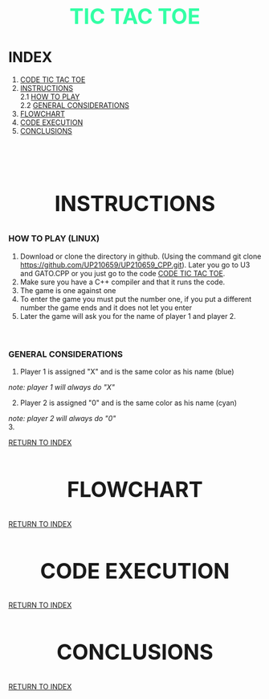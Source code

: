 <h1 align="center">
<div align ="center">
 <h2 style="color:#33FFA5"> TIC TAC TOE 
</div> 
</h1>  

# INDEX  
1. [CODE TIC TAC TOE](03_Gato.cpp)
2. [INSTRUCTIONS](#instructions)  
   2.1 [HOW TO PLAY](#how-to-play-linux)  
   2.2 [GENERAL CONSIDERATIONS](#general-considerations)  
3. [FLOWCHART](#flowchart)
4. [CODE EXECUTION](#code-execution)
5. [CONCLUSIONS](#conclusions)  
   <br /><br /><br />   
  
<h1 align="center">
<div align ="center">  

## INSTRUCTIONS
</div> 
</h1>  

### HOW TO PLAY  (LINUX)
1. Download or clone the directory in github. (Using the command git clone https://github.com/UP210659/UP210659_CPP.git). Later you go to U3 and GATO.CPP or you just go to the code [CODE TIC TAC TOE](03_Gato.cpp).  
2. Make sure you have a C++ compiler and that it runs the code.
3. The game is one against one
4. To enter the game you must put the number one, if you put a different number the game ends and it does not let you enter
5. Later the game will ask you for the name of player 1 and player 2. 
<br /><br /><br /> 
  
### GENERAL CONSIDERATIONS  
1. Player 1 is assigned "X" and is the same color as his name (blue)  
   
 _note: player 1 will always do "X"_  

2. Player 2 is assigned "0" and is the same color as his name (cyan)  

 _note: player 2 will always do "0"_  
3.   
 

[RETURN TO INDEX](#index) 
<h1 align="center">
<div align ="center">  

## FLOWCHART
</div> 
</h1>   


[RETURN TO INDEX](#index) 
<h1 align="center">
<div align ="center">  

## CODE EXECUTION
</div> 
</h1>  

[RETURN TO INDEX](#index) 
<h1 align="center">
<div align ="center">  

## CONCLUSIONS 
</div> 
</h1>  

[RETURN TO INDEX](#index)
